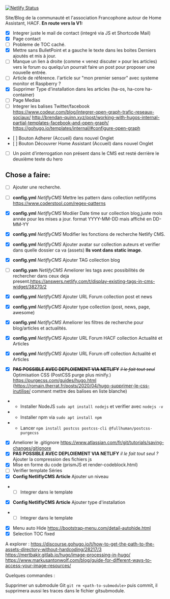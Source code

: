 [![Netlify Status](https://api.netlify.com/api/v1/badges/9e92335a-6184-4519-b29d-4869dc8408ec/deploy-status)](https://app.netlify.com/sites/hacf/deploys)

Site/Blog de la communauté et l'association Francophone autour de Home Assistant,  HACF.
**__En route vers la V1:__**
* [X] Integrer juste le mail de contact (integré via JS et Shortcode Mail)
* [X] Page contact
* [ ] Probleme de TOC caché.
* [X] Mettre sans BulletPoint et a gauche le texte dans les boites Derniers ajoutés et mis à jour.
* [ ] Manque un lien à droite (comme « venez discuter » pour les articles) vers le forum ou quelqu’un pourrait faire un post pour proposer une nouvelle entrée.
* [ ] Article de référence. l'article sur "mon premier sensor" avec systeme monitor et Raspberry ?
* [X] Supprimer Type d'installation dans les articles (ha-os, ha-core ha-container)
* [ ] Page Medias
* [ ] Integrer les balises Twitter/facebook
https://www.codeur.com/blog/integrer-open-graph-trafic-reseaux-sociaux/
http://brendan-quinn.xyz/post/working-with-hugos-internal-partial-templates-facebook-and-open-graph/
https://gohugo.io/templates/internal/#configure-open-graph
* [ ] Bouton Adherer (Accueil) dans nouvel Onglet
* [ ] Bouton Découvrer Home Assistant (Accueil) dans nouvel Onglet
* [ ] Un point d’interrogation non présent dans le CMS est resté derrière le deuxième texte du hero


## Chose a faire:
* [ ] Ajouter une recherche.
* [ ] **config.yml** *NetiflyCMS* Mettre les pattern dans collection netlifycms https://www.coderstool.com/regex-patterns
* [X] **config.yml** *NetiflyCMS* Modiier Date time sur collection blog,juste mois année pour les mises a jour. format YYYY-MM-DD mais affiché en DD-MM-YY
* [X] **config.yml** *NetiflyCMS* Modifier les fonctions de recherche Netlify CMS.
* [X] **config.yml** *NetiflyCMS* Ajouter avatar sur collection auteurs et verifier dans quelle dossier ca va (assets) **Ils vont dans static image**.
* [X] **config.yml** *NetiflyCMS* Ajouter TAG collection blog
* [ ] **config.yam** *NetlifyCMS* Ameliorer les tags avec possibilités de rechercher dans ceux deja present.https://answers.netlify.com/t/display-existing-tags-in-cms-widget/38270/2
* [X] **config.yml** *NetiflyCMS* Ajouter URL Forum collection post et news
* [X] **config.yml** *NetiflyCMS* Ajouter type collection (post, news, page, awesome)
* [x] **config.yml** *NetiflyCMS* Ameliorer les filtres de recherche pour blog/articles et actualités.

* [X] **config.yml** *NetiflyCMS* Ajouter URL Forum HACF collection Actualité et Articles
* [X] **config.yml** *NetiflyCMS* Ajouter URL Forum off collection Actualité et Articles

* [X] **~~PAS POSSIBLE AVEC DEPLOIEMENT VIA NETLIFY~~** *~~il le fait tout seul~~* Optimisation CSS (PostCSS purge plus minify.) https://purgecss.com/guides/hugo.html (https://romain.therrat.fr/posts/2020/04/hugo-supprimer-le-css-inutilise/ comment mettre des balises en liste blanche)
* * Installer NodeJS `sudo apt install nodejs` et verifier avec `nodejs -v`
* * Installer npm via `sudo apt install npm`
* * Lancer `npm install postcss postcss-cli @fullhuman/postcss-purgecss`


* [X] Ameliorer le .gitignore https://www.atlassian.com/fr/git/tutorials/saving-changes/gitignore
* [X] **PAS POSSIBLE AVEC DEPLOIEMENT VIA NETLIFY** *il le fait tout seul ?* Ajouter la compression des fichiers js
* [X] Mise en forme du code (prismJS et render-codeblock.html)
* [ ] Verifier template Séries
* [X] **Config NetliflyCMS Article** Ajouter un niveau
* * [ ] Integrer dans le template
* [X] **Config NetliflyCMS Article** Ajouter type d'installation
* * [ ] Integrer dans le template

* [X] Menu auto Hide https://bootstrap-menu.com/detail-autohide.html
* [X] Selection TOC fixed

A explorer :
https://discourse.gohugo.io/t/how-to-get-the-path-to-the-assets-directory-without-hardcoding/28217/3
https://mertbakir.gitlab.io/hugo/image-processing-in-hugo/
https://www.markusantonwolf.com/blog/guide-for-different-ways-to-access-your-image-resources/


Quelques commandes :

Supprimer un submodule Git `git rm <path-to-submodule>` puis commit, il supprimera aussi les traces dans le fichier gitsubmodule.